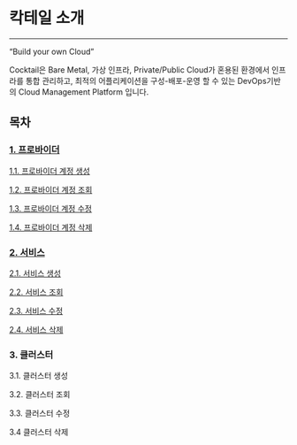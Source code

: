 # 칵테일 소개

---

“Build your own Cloud”

Cocktail은 Bare Metal, 가상 인프라, Private/Public Cloud가 혼용된 환경에서 인프라를 통합 관리하고, 최적의 어플리케이션을 구성-배포-운영 할 수 있는 DevOps기반의 Cloud Management Platform 입니다.

## 목차

### [1. 프로바이더](/provider.md)

[1.1. 프로바이더 계정 생성](/provider/create.md)

[1.2. 프로바이더 계정 조회](/provider/fetch.md)

[1.3. 프로바이더 계정 수정](/provider/update.md)

[1.4. 프로바이더 계정 삭제](/provider/remove.md)

### [2. 서비스](/service.md)

[2.1. 서비스 생성](/service/create.md)

[2.2. 서비스 조회](/service/fetch.md)

[2.3. 서비스 수정](/service/update.md)

[2.4. 서비스 삭제](/service/remove.md)

### 3. 클러스터

3.1. 클러스터 생성

3.2. 클러스터 조회

3.3. 클러스터 수정

3.4 클러스터 삭제





